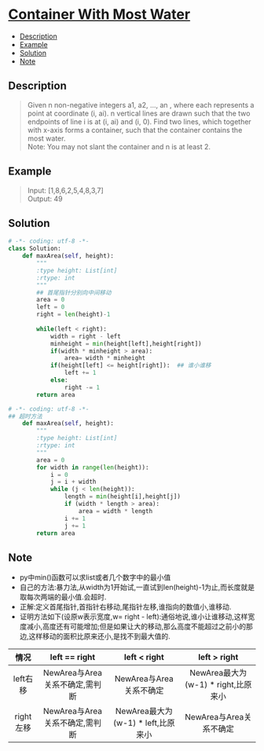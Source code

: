 # [Container With Most Water](https://leetcode.com/problems/container-with-most-water/description/)

<!-- GFM-TOC -->
* <a href="#Description">Description</a>
* <a href="#Example">Example</a>
* <a href="#Solution">Solution</a>
* <a href="#Note">Note</a>
<!-- GFM-TOC -->


## <a name="Description">Description</a>
>Given n non-negative integers a1, a2, ..., an , where each represents a point at coordinate (i, ai). 
n vertical lines are drawn such that the two endpoints of line i is at (i, ai) and (i, 0).
Find two lines, which together with x-axis forms a container, such that the container contains the most water.</br>
Note: You may not slant the container and n is at least 2.</br>

## <a name="Example">Example</a>
>Input: [1,8,6,2,5,4,8,3,7]</br>
Output: 49</br>

## <a name="Solution">Solution</a>
```python
# -*- coding: utf-8 -*-
class Solution:
    def maxArea(self, height):
        """
        :type height: List[int]
        :rtype: int
        """
        ## 首尾指针分别向中间移动
        area = 0
        left = 0
        right = len(height)-1
        
        while(left < right):
            width = right - left
            minheight = min(height[left],height[right])
            if(width * minheight > area):
                area= width * minheight 
            if(height[left] <= height[right]):  ## 谁小谁移
                left += 1
            else:
                right -= 1
        return area
```
```python
# -*- coding: utf-8 -*-
## 超时方法
    def maxArea(self, height):
        """
        :type height: List[int]
        :rtype: int
        """
        area = 0
        for width in range(len(height)):
            i = 0
            j = i + width
            while (j < len(height)):
                length = min(height[i],height[j])
                if (width * length > area):
                    area = width * length
                i += 1
                j += 1
        return area

```
## <a name="Note">Note</a>
* py中min()函数可以求list或者几个数字中的最小值</br>
* 自己的方法:暴力法,从width为1开始试,一直试到len(height)-1为止,而长度就是取每次两端的最小值.会超时.
* 正解:定义首尾指针,首指针右移动,尾指针左移,谁指向的数值小,谁移动.
* 证明方法如下(设原w表示宽度,w= right - left):通俗地说,谁小让谁移动,这样宽度减小,高度还有可能增加;但是如果让大的移动,那么高度不能超过之前小的那边,这样移动的面积比原来还小,是找不到最大值的.


| 情况 | left == right | left < right | left > right |
| :------:| :------: | :------: | :------: |
| left右移 | NewArea与Area关系不确定,需判断 | NewArea与Area关系不确定 | NewArea最大为 (w-1) * right,比原来小  |
| right左移 | NewArea与Area关系不确定,需判断 | NewArea最大为 (w-1) * left,比原来小 | NewArea与Area关系不确定 |






